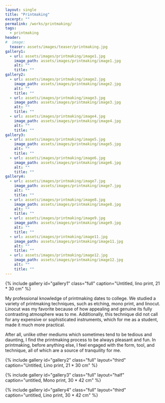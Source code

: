 ```yaml
---
layout: single
title: "Printmaking"
excerpt: ""
permalink: /works/printmaking/
tags:
  - printmaking
header:
#  image: 
  teaser: assets/images/teaser/printmaking.jpg
gallery1:
  - url: assets/images/printmaking/image1.jpg
    image_path: assets/images/printmaking/image1.jpg
    alt: ""
    title: ""
gallery2:
  - url: assets/images/printmaking/image2.jpg
    image_path: assets/images/printmaking/image2.jpg
    alt: ""
    title: ""
  - url: assets/images/printmaking/image3.jpg
    image_path: assets/images/printmaking/image3.jpg
    alt: ""
    title: ""
  - url: assets/images/printmaking/image4.jpg
    image_path: assets/images/printmaking/image4.jpg
    alt: ""
    title: ""
gallery3:
  - url: assets/images/printmaking/image5.jpg
    image_path: assets/images/printmaking/image5.jpg
    alt: ""
    title: ""
  - url: assets/images/printmaking/image6.jpg
    image_path: assets/images/printmaking/image6.jpg
    alt: ""
    title: ""
gallery4:
  - url: assets/images/printmaking/image7.jpg
    image_path: assets/images/printmaking/image7.jpg
    alt: ""
    title: ""
  - url: assets/images/printmaking/image8.jpg
    image_path: assets/images/printmaking/image8.jpg
    alt: ""
    title: ""
  - url: assets/images/printmaking/image9.jpg
    image_path: assets/images/printmaking/image9.jpg
    alt: ""
    title: ""
  - url: assets/images/printmaking/image11.jpg
    image_path: assets/images/printmaking/image11.jpg
    alt: ""
    title: ""
  - url: assets/images/printmaking/image12.jpg
    image_path: assets/images/printmaking/image12.jpg
    alt: ""
    title: ""
---
```


{% include gallery id="gallery1" class="full" caption="Untitled, lino print, 21 * 30 cm" %}


My professional knowledge of printmaking dates to college. We studied a variety of printmaking techniques, such as etching, mono print, and linocut. Linocut was my favorite because of how appealing and genuine its fully contrasting atmosphere was to me. Additionally, this technique did not call for any expensive or sophisticated instruments, which for me as a student, made it much more practical.

After all, unlike other mediums which sometimes tend to be tedious and daunting, I find the printmaking process to be always pleasant and fun. In printmaking, before anything else, I feel engaged with the form, tool, and technique, all of which are a source of tranquility for me.


{% include gallery id="gallery2" class="full" layout="third" caption="Untitled, Lino print, 21 * 30 cm" %}

{% include gallery id="gallery3" class="full" layout="half" caption="untitled, Mono print, 30 * 42 cm" %}

{% include gallery id="gallery4" class="full" layout="third" caption="untitled, Lino print, 30 * 42 cm" %}
